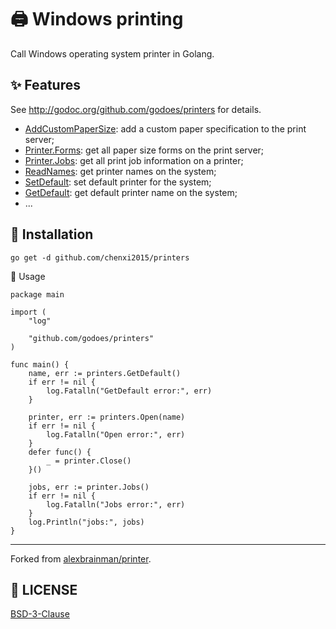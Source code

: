 # 🖨 Windows printing

Call Windows operating system printer in Golang.

## ✨ Features

See <http://godoc.org/github.com/godoes/printers> for details.

- [AddCustomPaperSize](https://pkg.go.dev/github.com/godoes/printers#AddCustomPaperSize): add a custom paper specification to the print server;
- [Printer.Forms](https://pkg.go.dev/github.com/godoes/printers#Printer.Forms): get all paper size forms on the print server;
- [Printer.Jobs](https://pkg.go.dev/github.com/godoes/printers#Printer.Jobs): get all print job information on a printer;
- [ReadNames](https://pkg.go.dev/github.com/godoes/printers#ReadNames): get printer names on the system;
- [SetDefault](https://pkg.go.dev/github.com/godoes/printers#SetDefault): set default printer for the system;
- [GetDefault](https://pkg.go.dev/github.com/godoes/printers#GetDefault): get default printer name on the system;
- ...

## 🔰 Installation

```shell
go get -d github.com/chenxi2015/printers
```

📝 Usage

```cgo
package main

import (
    "log"

    "github.com/godoes/printers"
)

func main() {
    name, err := printers.GetDefault()
    if err != nil {
        log.Fatalln("GetDefault error:", err)
    }

    printer, err := printers.Open(name)
    if err != nil {
        log.Fatalln("Open error:", err)
    }
    defer func() {
        _ = printer.Close()
    }()

    jobs, err := printer.Jobs()
    if err != nil {
        log.Fatalln("Jobs error:", err)
    }
    log.Println("jobs:", jobs)
}
```

---

Forked from [alexbrainman/printer](https://github.com/alexbrainman/printer).

## 📃 LICENSE

[BSD-3-Clause](./LICENSE)
